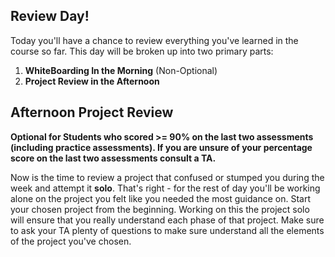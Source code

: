 ## Review Day!

Today you'll have a chance to review everything you've learned in the course so
far. This day will be broken up into two primary parts:

1. **WhiteBoarding In the Morning** (Non-Optional)
2. **Project Review in the Afternoon**

## Afternoon Project Review

**Optional for Students who scored >= 90% on the last two assessments (including
practice assessments). If you are unsure of your percentage score on the last
two assessments consult a TA.**

Now is the time to review a project that confused or stumped you during the week
and attempt it **solo**. That's right - for the rest of day you'll be working
alone on the project you felt like you needed the most guidance on. Start your
chosen project from the beginning. Working on this the project solo will ensure
that you really understand each phase of that project. Make sure to ask your TA
plenty of questions to make sure understand all the elements of the project
you've chosen.
